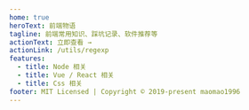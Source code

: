 ```yaml
---
home: true
heroText: 前端物语
tagline: 前端常用知识、踩坑记录、软件推荐等
actionText: 立即查看 →
actionLink: /utils/regexp
features:
  - title: Node 相关
  - title: Vue / React 相关
  - title: Css 相关
footer: MIT Licensed | Copyright © 2019-present maomao1996
---
```

